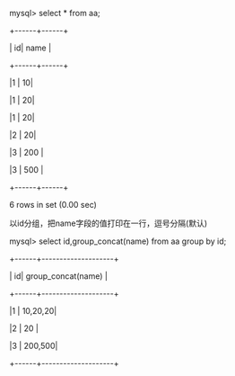 mysql> select * from aa;

+------+------+

| id| name |

+------+------+

|1 | 10|

|1 | 20|

|1 | 20|

|2 | 20|

|3 | 200   |

|3 | 500   |

+------+------+

6 rows in set (0.00 sec)

以id分组，把name字段的值打印在一行，逗号分隔(默认)

mysql> select id,group_concat(name) from aa group by id;

+------+--------------------+

| id| group_concat(name) |

+------+--------------------+

|1 | 10,20,20|

|2 | 20 |

|3 | 200,500|

+------+--------------------+